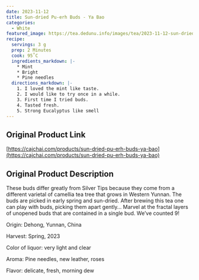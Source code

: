 ```yaml
---
date: 2023-11-12
title: Sun-dried Pu-erh Buds - Ya Bao
categories:
  - White
featured_image: https://tea.dedunu.info/images/tea/2023-11-12-sun-dried-pu-erh-buds-ya-bao-1.jpeg
recipe:
  servings: 3 g
  prep: 2 Minutes
  cook: 95˚C
  ingredients_markdown: |-
    * Mint
    * Bright
    * Pine needles
  directions_markdown: |-
    1. I loved the mint like taste.
    2. I would like to try once in a while. 
    3. First time I tried buds.
    4. Tasted fresh.
    5. Strong Eucalyptus like smell
---
```


## Original Product Link

[https://cajchai.com/products/sun-dried-pu-erh-buds-ya-bao](https://cajchai.com/products/sun-dried-pu-erh-buds-ya-bao)

## Original Product Description

These buds differ greatly from Silver Tips because they come from a different varietal of camellia tea tree that grows in Western Yunnan. The buds are picked in early spring and sun-dried. After brewing this tea one can play with buds, picking them apart gently…  Marvel at the fractal layers of unopened buds that are contained in a single bud. We’ve counted 9!

Origin: Dehong, Yunnan, China

Harvest: Spring, 2023

Color of liquor: very light and clear

Aroma: Pine needles, new leather, roses

Flavor: delicate, fresh, morning dew